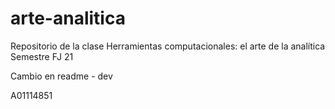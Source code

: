 # arte-analitica
Repositorio de la clase Herramientas computacionales: el arte de la analítica  Semestre FJ 21



Cambio en readme - dev

A01114851
